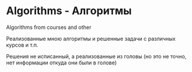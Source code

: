 # Algorithms - Алгоритмы

Algorithms from courses and other

Реализованные мною алгоритмы и решенные задачи с различных курсов и т.п.

Решения не исписанный, а реализованные из головы (но это не точно, нет информации откуда они были в голове)
